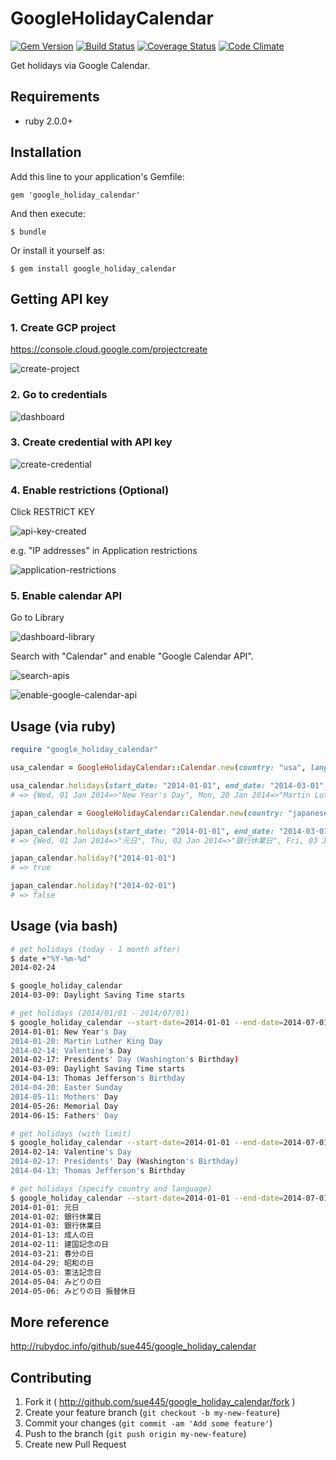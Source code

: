 # GoogleHolidayCalendar

[![Gem Version](https://badge.fury.io/rb/google_holiday_calendar.png)](http://badge.fury.io/rb/google_holiday_calendar)
[![Build Status](https://travis-ci.org/sue445/google_holiday_calendar.png?branch=master)](https://travis-ci.org/sue445/google_holiday_calendar)
[![Coverage Status](https://coveralls.io/repos/sue445/google_holiday_calendar/badge.png)](https://coveralls.io/r/sue445/google_holiday_calendar)
[![Code Climate](https://codeclimate.com/github/sue445/google_holiday_calendar.png)](https://codeclimate.com/github/sue445/google_holiday_calendar)

Get holidays via Google Calendar.

## Requirements
* ruby 2.0.0+

## Installation

Add this line to your application's Gemfile:

    gem 'google_holiday_calendar'

And then execute:

    $ bundle

Or install it yourself as:

    $ gem install google_holiday_calendar

## Getting API key
### 1. Create GCP project
https://console.cloud.google.com/projectcreate

![create-project](img/create-project.png)

### 2. Go to credentials
![dashboard](img/dashboard.png)

### 3. Create credential with API key
![create-credential](img/create-credential.png)

### 4. Enable restrictions (Optional)
Click RESTRICT KEY

![api-key-created](img/api-key-created.png)

e.g. "IP addresses" in Application restrictions

![application-restrictions](img/application-restrictions.png)

### 5. Enable calendar API
Go to Library

![dashboard-library](img/dashboard-library.png)

Search with "Calendar" and enable "Google Calendar API".

![search-apis](img/search-apis.png)

![enable-google-calendar-api](img/enable-google-calendar-api.png)

## Usage (via ruby)

```ruby
require "google_holiday_calendar"

usa_calendar = GoogleHolidayCalendar::Calendar.new(country: "usa", lang: "en", api_key: "YOUR_API_KEY")

usa_calendar.holidays(start_date: "2014-01-01", end_date: "2014-03-01", limit: 5)
# => {Wed, 01 Jan 2014=>"New Year's Day", Mon, 20 Jan 2014=>"Martin Luther King Day", Fri, 14 Feb 2014=>"Valentine's Day", Mon, 17 Feb 2014=>"Presidents' Day (Washington's Birthday)"}

japan_calendar = GoogleHolidayCalendar::Calendar.new(country: "japanese", lang: "ja", api_key: "YOUR_API_KEY")

japan_calendar.holidays(start_date: "2014-01-01", end_date: "2014-03-01", limit: 5)
# => {Wed, 01 Jan 2014=>"元日", Thu, 02 Jan 2014=>"銀行休業日", Fri, 03 Jan 2014=>"銀行休業日", Mon, 13 Jan 2014=>"成人の日", Tue, 11 Feb 2014=>"建国記念の日"}

japan_calendar.holiday?("2014-01-01")
# => true

japan_calendar.holiday?("2014-02-01")
# => false
```

## Usage (via bash)

```sh
# get holidays (today - 1 month after)
$ date +"%Y-%m-%d"
2014-02-24

$ google_holiday_calendar
2014-03-09: Daylight Saving Time starts
```

```sh
# get holidays (2014/01/01 - 2014/07/01)
$ google_holiday_calendar --start-date=2014-01-01 --end-date=2014-07-01
2014-01-01: New Year's Day
2014-01-20: Martin Luther King Day
2014-02-14: Valentine's Day
2014-02-17: Presidents' Day (Washington's Birthday)
2014-03-09: Daylight Saving Time starts
2014-04-13: Thomas Jefferson's Birthday
2014-04-20: Easter Sunday
2014-05-11: Mothers' Day
2014-05-26: Memorial Day
2014-06-15: Fathers' Day
```

```sh
# get holidays (with limit)
$ google_holiday_calendar --start-date=2014-01-01 --end-date=2014-07-01 --limit=3
2014-02-14: Valentine's Day
2014-02-17: Presidents' Day (Washington's Birthday)
2014-04-13: Thomas Jefferson's Birthday
```

```sh
# get holidays (specify country and language)
$ google_holiday_calendar --start-date=2014-01-01 --end-date=2014-07-01 --country=japanese --lang=ja
2014-01-01: 元日
2014-01-02: 銀行休業日
2014-01-03: 銀行休業日
2014-01-13: 成人の日
2014-02-11: 建国記念の日
2014-03-21: 春分の日
2014-04-29: 昭和の日
2014-05-03: 憲法記念日
2014-05-04: みどりの日
2014-05-06: みどりの日 振替休日
```

## More reference
http://rubydoc.info/github/sue445/google_holiday_calendar

## Contributing

1. Fork it ( http://github.com/sue445/google_holiday_calendar/fork )
2. Create your feature branch (`git checkout -b my-new-feature`)
3. Commit your changes (`git commit -am 'Add some feature'`)
4. Push to the branch (`git push origin my-new-feature`)
5. Create new Pull Request

